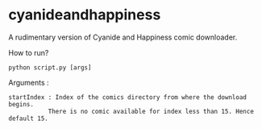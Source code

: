 # cyanideandhappiness

A rudimentary version of Cyanide and Happiness comic downloader.

How to run?
	
	python script.py [args]

Arguments :
	
	startIndex : Index of the comics directory from where the download begins. 
			   There is no comic available for index less than 15. Hence default 15.
	
	
